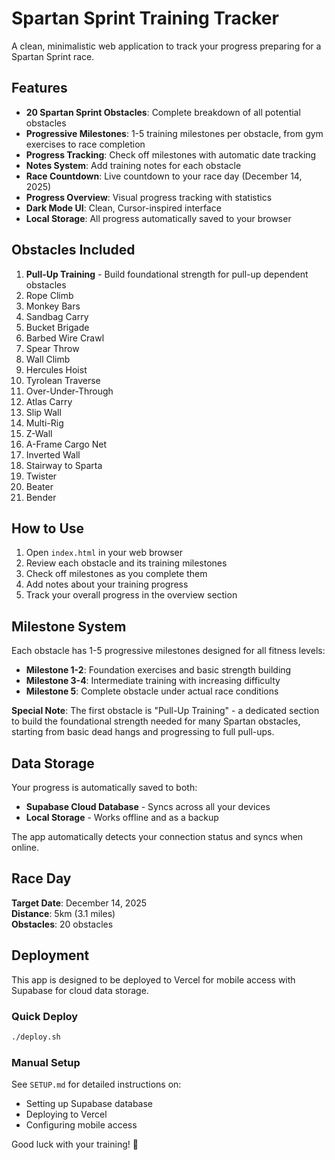 # Spartan Sprint Training Tracker

A clean, minimalistic web application to track your progress preparing for a Spartan Sprint race.

## Features

- **20 Spartan Sprint Obstacles**: Complete breakdown of all potential obstacles
- **Progressive Milestones**: 1-5 training milestones per obstacle, from gym exercises to race completion
- **Progress Tracking**: Check off milestones with automatic date tracking
- **Notes System**: Add training notes for each obstacle
- **Race Countdown**: Live countdown to your race day (December 14, 2025)
- **Progress Overview**: Visual progress tracking with statistics
- **Dark Mode UI**: Clean, Cursor-inspired interface
- **Local Storage**: All progress automatically saved to your browser

## Obstacles Included

1. **Pull-Up Training** - Build foundational strength for pull-up dependent obstacles
2. Rope Climb
3. Monkey Bars
4. Sandbag Carry
5. Bucket Brigade
6. Barbed Wire Crawl
7. Spear Throw
8. Wall Climb
9. Hercules Hoist
10. Tyrolean Traverse
11. Over-Under-Through
12. Atlas Carry
13. Slip Wall
14. Multi-Rig
15. Z-Wall
16. A-Frame Cargo Net
17. Inverted Wall
18. Stairway to Sparta
19. Twister
20. Beater
21. Bender

## How to Use

1. Open `index.html` in your web browser
2. Review each obstacle and its training milestones
3. Check off milestones as you complete them
4. Add notes about your training progress
5. Track your overall progress in the overview section

## Milestone System

Each obstacle has 1-5 progressive milestones designed for all fitness levels:
- **Milestone 1-2**: Foundation exercises and basic strength building
- **Milestone 3-4**: Intermediate training with increasing difficulty
- **Milestone 5**: Complete obstacle under actual race conditions

**Special Note**: The first obstacle is "Pull-Up Training" - a dedicated section to build the foundational strength needed for many Spartan obstacles, starting from basic dead hangs and progressing to full pull-ups.

## Data Storage

Your progress is automatically saved to both:
- **Supabase Cloud Database** - Syncs across all your devices
- **Local Storage** - Works offline and as a backup

The app automatically detects your connection status and syncs when online.

## Race Day

**Target Date**: December 14, 2025  
**Distance**: 5km (3.1 miles)  
**Obstacles**: 20 obstacles

## Deployment

This app is designed to be deployed to Vercel for mobile access with Supabase for cloud data storage.

### Quick Deploy
```bash
./deploy.sh
```

### Manual Setup
See `SETUP.md` for detailed instructions on:
- Setting up Supabase database
- Deploying to Vercel
- Configuring mobile access

Good luck with your training! 💪
